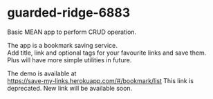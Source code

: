 # guarded-ridge-6883
Basic MEAN app to perform CRUD operation.  

The app is a bookmark saving service.  
Add title, link and optional tags for your favourite links  and save them.  
Plus will have more simple utilities in future.

The demo is available at  
https://save-my-links.herokuapp.com/#/bookmark/list
This link is deprecated. New link will be available soon. 
